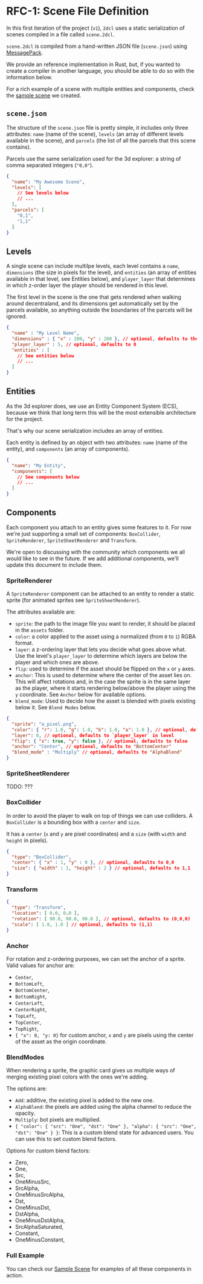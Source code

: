 # RFC-1: Scene File Definition

In this first iteration of the project (`v1`), `2dcl` uses a static serialization of scenes compiled in a file called `scene.2dcl`. 

`scene.2dcl` is compiled from a hand-written JSON file (`scene.json`) using [MessagePack](https://msgpack.org/).

We provide an reference implementation in Rust, but, if you wanted to create a compiler in another language, you should be able to do so with the information below.

For a rich example of a scene with multiple entities and components, check the [sample scene](https://github.com/hiddenpeopleclub/2dcl-sample-scene) we created.

## `scene.json`

The structure of the `scene.json` file is pretty simple, it includes only three attributes: `name` (name of the scene), `levels` (an array of different levels available in the scene), and `parcels` (the list of all the parcels that this scene contains).

Parcels use the same serialization used for the 3d explorer: a string of comma separated integers (`"0,0"`).

```json
{
  "name": "My Awesome Scene",
  "levels": [
    // See levels below
    // ... 
  ],
  "parcels": [
    "0,1",
    "1,1"
  ]
}
```


## Levels

A single scene can include multilpe levels, each level contains a `name`, `dimensions` (the size in pixels for the level), and `entities` (an array of entities available in that level, see Entities below), and `player_layer` that determines in which z-order layer the player should be rendered in this level.

The first level in the scene is the one that gets rendered when walking around decentraland, and its dimensions get automatically set by the parcels available, so anything outside the boundaries of the parcels will be ignored.

```json
{
  "name" : "My Level Name",
  "dimensions" : { "x" : 200, "y" : 200 }, // optional, defaults to the parcel settings in the scene
  "player_layer" : 5, // optional, defaults to 0
  "entities" : [
    // See entities below
    // ...
  ]
}
```

## Entities

As the 3d explorer does, we use an Entity Component System (ECS), because we think that long term this will be the most extensible architecture for the project.

That's why our scene serialization includes an array of entities.

Each entity is defined by an object with two attributes: `name` (name of the entity), and `components` (an array of components).

```json
{
  "name": "My Entity",
  "components": [
    // See components below
    // ...
  ] 
}
```

## Components

Each component you attach to an entity gives some features to it. For now we're just supporting a small set of components: `BoxCollider`, `SpriteRenderer`, `SpriteSheetRenderer` and `Transform`.

We're open to discussing with the community which components we all would like to see in the future. If we add additional components, we'll update this document to include them.


### SpriteRenderer

A `SpriteRenderer` component can be attached to an entity to render a static sprite (for animated sprites see `SpriteSheetRenderer`).

The attributes available are:
 - `sprite`: the path to the image file you want to render, it should be placed in the `assets` folder.
 - `color`: a color applied to the asset using a normalized (from `0` to `1`) RGBA format.
 - `layer`: a z-ordering layer that lets you decide what goes above what. Use the level's `player_layer` to determine which layers are below the player and which ones are above.
 - `flip`: used to determine if the asset should be flipped on the `x` or `y` axes.
 - `anchor`: This is used to determine where the center of the asset lies on. This will affect rotations and, in the case the sprite is in the same layer as the player, where it starts rendering below/above the player using the `y` coordinate. See `Anchor` below for available options.
 - `blend_mode`: Used to decide how the asset is blended with pixels existing below it. See `Blend Modes` below.

```json
{
  "sprite": "a_pixel.png",
  "color": { "r": 1.0, "g": 1.0, "b": 1.0, "a": 1.0 }, // optional, defaults to no coloring (white)
  "layer": 0, // optional, defaults to `player_layer` in level
  "flip": { "x": true, "y": false }, // optional, defaults to false
  "anchor": "Center", // optional, defaults to "BottomCenter"
  "blend_mode" : "Multiply" // optional, defaults to "AlphaBlend"
}
```


### SpriteSheetRenderer

TODO: ???


### BoxCollider
In order to avoid the player to walk on top of things we can use colliders. A `BoxCollider` is a bounding box with a `center` and `size`.

It has a `center` (`x` and `y` are pixel coordinates) and a `size` (with `width` and `height` in pixels).

```json
{
  "type": "BoxCollider",
  "center": { "x" : 1, "y" : 0 }, // optional, defaults to 0,0
  "size": { "width" : 1, "height" : 2 } // optional, defaults to 1,1
}
```

### Transform
```json
{
  "type": "Transform",
  "location": [ 0.0, 0.0 ],
  "rotation": [ 90.0, 90.0, 90.0 ], // optional, defaults to (0,0,0)
  "scale": [ 1.0, 1.0 ] // optional, defaults to (1,1)
}
```

### Anchor

For rotation and z-ordering purposes, we can set the anchor of a sprite. Valid values for anchor are:
 - `Center`,
 - `BottomLeft`,
 - `BottomCenter`,
 - `BottomRight`,
 - `CenterLeft`,
 - `CenterRight`,
 - `TopLeft`,
 - `TopCenter`,
 - `TopRight`,
 - `{ "x": 0, "y: 0}` for custom anchor, `x` and `y` are pixels using the center of the asset as the origin coordinate.

### BlendModes

When rendering a sprite, the graphic card gives us multiple ways of merging existing pixel colors with the ones we're adding.

The options are:
 - `Add`: additive, the existing pixel is added to the new one.
 - `AlphaBlend`: the pixels are added using the alpha channel to reduce the opacity.
 - `Multiply`: bot pixels are multiplied.
 - `{ "color": { "src": "One", "dst": "One" }, "alpha": { "src": "One", "dst": "One" } }`: This is a custom blend state for advanced users. You can use this to set custom blend factors.

 Options for custom blend factors:
  - Zero,
  - One,
  - Src,
  - OneMinusSrc,
  - SrcAlpha,
  - OneMinusSrcAlpha,
  - Dst,
  - OneMinusDst,
  - DstAlpha,
  - OneMinusDstAlpha,
  - SrcAlphaSaturated,
  - Constant,
  - OneMinusConstant,

### Full Example

You can check our [Sample Scene](https://github.com/hiddenpeopleclub/2dcl-sample-scene) for examples of all these components in action.
